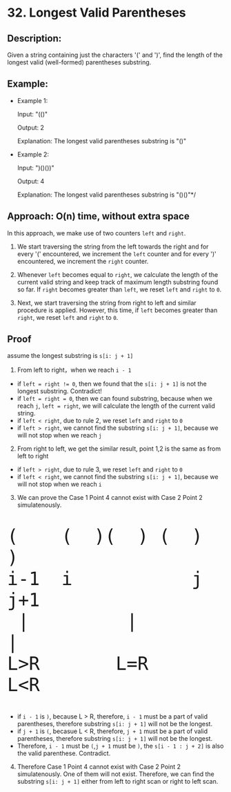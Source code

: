 # 32. Longest Valid Parentheses

## Description:

Given a string containing just the characters '(' and ')', find the length of the longest valid (well-formed) parentheses substring.

## Example:
- Example 1:

  Input: "(()"

  Output: 2

  Explanation: The longest valid parentheses substring is "()"

- Example 2:
  
  Input: ")()())"
  
  Output: 4
  
  Explanation: The longest valid parentheses substring is "()()"*/

## Approach: O(n) time, without extra space

In this approach, we make use of two counters `left` and `right`. 
1. We start traversing the string from the left towards the right and for every '(' encountered, we increment the `left` counter and for every ')' encountered, we increment the `right` counter.
    
2. Whenever `left` becomes equal to `right`, we calculate the length of the current valid string and keep track of maximum length substring found so far. If `right` becomes greater than `left`, we reset `left` and `right` to `0`.

3. Next, we start traversing the string from right to left and similar procedure is applied. However, this time, if `left` becomes greater than `right`, we reset `left` and `right` to `0`.

## Proof

assume the longest substring is `s[i: j + 1]`
1. From left to right，when we reach `i - 1`
- if `left = right != 0`, then we found that the `s[i: j + 1]` is not the longest substring. Contradict!
- if `left = right = 0`, then we can found substring, because when we reach `j`, `left = right`, we will calculate the length of the current valid string.
- if `left < right`, due to rule 2, we reset `left` and `right` to `0`  
- if `left > right`, we cannot find the substring `s[i: j + 1]`, because we will not stop when we reach `j`

2. From right to left, we get the similar result, point 1,2 is the same as from left to right
- if `left > right`, due to rule 3, we reset `left` and `right` to `0`
-   if `left < right`, we cannot find the substring `s[i: j + 1]`, because we will not stop when we reach `i`

3. We can prove the Case 1 Point 4 cannot exist with Case 2 Point 2 simulatenously.

<font size = 8>

```
(    (  )(  ) (  )  )
i-1  i           j  j+1
 |         |         |
L>R       L=R       L<R

```
</font>

- if `i - 1` is `)`, because L > R, therefore, `i - 1` must be a part of valid parentheses, therefore substring `s[i: j + 1]` will not be the longest.
- if `j + 1` is `(`, becasue L < R, therefore, `j + 1` must be a part of valid parentheses, therefore substring `s[i: j + 1]` will not be the longest.
- Therefore,  `i - 1` must be `(`,`j + 1` must be `)`, the `s[i - 1 : j + 2]` is also the valid parenthese. Contradict.

4. Therefore Case 1 Point 4 cannot exist with Case 2 Point 2 simulatenously. One of them will not exist. Therefore, we can find the substring `s[i: j + 1]` either from left to right scan or right to left scan.